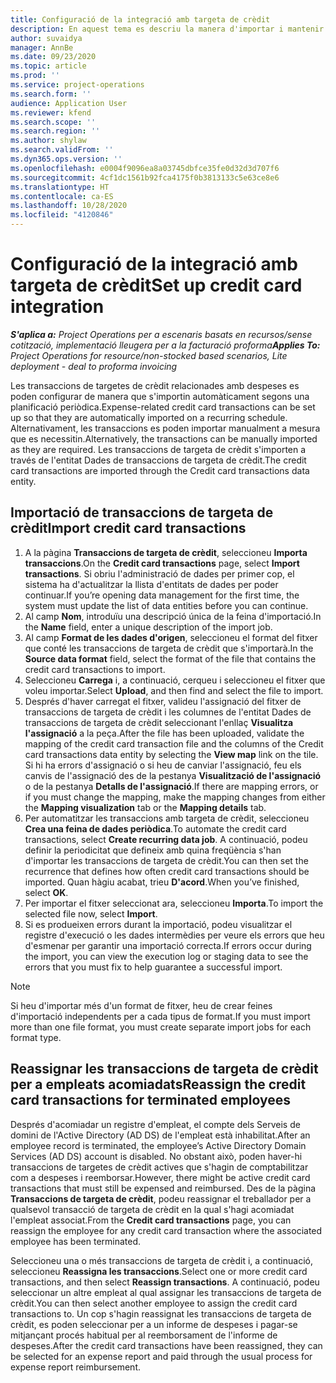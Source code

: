 ```yaml
---
title: Configuració de la integració amb targeta de crèdit
description: En aquest tema es descriu la manera d'importar i mantenir transaccions amb targetes de crèdit relacionades amb les despeses.
author: suvaidya
manager: AnnBe
ms.date: 09/23/2020
ms.topic: article
ms.prod: ''
ms.service: project-operations
ms.search.form: ''
audience: Application User
ms.reviewer: kfend
ms.search.scope: ''
ms.search.region: ''
ms.author: shylaw
ms.search.validFrom: ''
ms.dyn365.ops.version: ''
ms.openlocfilehash: e0004f9096ea8a03745dbfce35fe0d32d3d707f6
ms.sourcegitcommit: 4cf1dc1561b92fca4175f0b3813133c5e63ce8e6
ms.translationtype: HT
ms.contentlocale: ca-ES
ms.lasthandoff: 10/28/2020
ms.locfileid: "4120846"
---
```

# <a name="set-up-credit-card-integration"></a><span data-ttu-id="9aa4a-103">Configuració de la integració amb targeta de crèdit</span><span class="sxs-lookup"><span data-stu-id="9aa4a-103">Set up credit card integration</span></span>

<span data-ttu-id="9aa4a-104">_**S'aplica a:** Project Operations per a escenaris basats en recursos/sense cotització, implementació lleugera per a la facturació proforma_</span><span class="sxs-lookup"><span data-stu-id="9aa4a-104">_**Applies To:** Project Operations for resource/non-stocked based scenarios, Lite deployment - deal to proforma invoicing_</span></span>

<span data-ttu-id="9aa4a-105">Les transaccions de targetes de crèdit relacionades amb despeses es poden configurar de manera que s'importin automàticament segons una planificació periòdica.</span><span class="sxs-lookup"><span data-stu-id="9aa4a-105">Expense-related credit card transactions can be set up so that they are automatically imported on a recurring schedule.</span></span> <span data-ttu-id="9aa4a-106">Alternativament, les transaccions es poden importar manualment a mesura que es necessitin.</span><span class="sxs-lookup"><span data-stu-id="9aa4a-106">Alternatively, the transactions can be manually imported as they are required.</span></span> <span data-ttu-id="9aa4a-107">Les transaccions de targeta de crèdit s'importen a través de l'entitat Dades de transaccions de targeta de crèdit.</span><span class="sxs-lookup"><span data-stu-id="9aa4a-107">The credit card transactions are imported through the Credit card transactions data entity.</span></span>

## <a name="import-credit-card-transactions"></a><span data-ttu-id="9aa4a-108">Importació de transaccions de targeta de crèdit</span><span class="sxs-lookup"><span data-stu-id="9aa4a-108">Import credit card transactions</span></span>

1. <span data-ttu-id="9aa4a-109">A la pàgina **Transaccions de targeta de crèdit**, seleccioneu **Importa transaccions**.</span><span class="sxs-lookup"><span data-stu-id="9aa4a-109">On the **Credit card transactions** page, select **Import transactions**.</span></span> <span data-ttu-id="9aa4a-110">Si obriu l'administració de dades per primer cop, el sistema ha d'actualitzar la llista d'entitats de dades per poder continuar.</span><span class="sxs-lookup"><span data-stu-id="9aa4a-110">If you’re opening data management for the first time, the system must update the list of data entities before you can continue.</span></span>
2. <span data-ttu-id="9aa4a-111">Al camp **Nom**, introduïu una descripció única de la feina d'importació.</span><span class="sxs-lookup"><span data-stu-id="9aa4a-111">In the **Name** field, enter a unique description of the import job.</span></span>
3. <span data-ttu-id="9aa4a-112">Al camp **Format de les dades d'origen**, seleccioneu el format del fitxer que conté les transaccions de targeta de crèdit que s'importarà.</span><span class="sxs-lookup"><span data-stu-id="9aa4a-112">In the **Source data format** field, select the format of the file that contains the credit card transactions to import.</span></span>
4. <span data-ttu-id="9aa4a-113">Seleccioneu **Carrega** i, a continuació, cerqueu i seleccioneu el fitxer que voleu importar.</span><span class="sxs-lookup"><span data-stu-id="9aa4a-113">Select **Upload**, and then find and select the file to import.</span></span>
5. <span data-ttu-id="9aa4a-114">Després d'haver carregat el fitxer, valideu l'assignació del fitxer de transaccions de targeta de crèdit i les columnes de l'entitat Dades de transaccions de targeta de crèdit seleccionant l'enllaç **Visualitza l'assignació** a la peça.</span><span class="sxs-lookup"><span data-stu-id="9aa4a-114">After the file has been uploaded, validate the mapping of the credit card transaction file and the columns of the Credit card transactions data entity by selecting the **View map** link on the tile.</span></span> <span data-ttu-id="9aa4a-115">Si hi ha errors d'assignació o si heu de canviar l'assignació, feu els canvis de l'assignació des de la pestanya **Visualització de l'assignació** o de la pestanya **Detalls de l'assignació**.</span><span class="sxs-lookup"><span data-stu-id="9aa4a-115">If there are mapping errors, or if you must change the mapping, make the mapping changes from either the **Mapping visualization** tab or the **Mapping details** tab.</span></span>
6. <span data-ttu-id="9aa4a-116">Per automatitzar les transaccions amb targeta de crèdit, seleccioneu **Crea una feina de dades periòdica**.</span><span class="sxs-lookup"><span data-stu-id="9aa4a-116">To automate the credit card transactions, select **Create recurring data job**.</span></span> <span data-ttu-id="9aa4a-117">A continuació, podeu definir la periodicitat que defineix amb quina freqüència s'han d'importar les transaccions de targeta de crèdit.</span><span class="sxs-lookup"><span data-stu-id="9aa4a-117">You can then set the recurrence that defines how often credit card transactions should be imported.</span></span> <span data-ttu-id="9aa4a-118">Quan hàgiu acabat, trieu **D'acord**.</span><span class="sxs-lookup"><span data-stu-id="9aa4a-118">When you’ve finished, select **OK**.</span></span>
7. <span data-ttu-id="9aa4a-119">Per importar el fitxer seleccionat ara, seleccioneu **Importa**.</span><span class="sxs-lookup"><span data-stu-id="9aa4a-119">To import the selected file now, select **Import**.</span></span>
8. <span data-ttu-id="9aa4a-120">Si es produeixen errors durant la importació, podeu visualitzar el registre d'execució o les dades intermèdies per veure els errors que heu d'esmenar per garantir una importació correcta.</span><span class="sxs-lookup"><span data-stu-id="9aa4a-120">If errors occur during the import, you can view the execution log or staging data to see the errors that you must fix to help guarantee a successful import.</span></span>

> [!NOTE]
> <span data-ttu-id="9aa4a-121">Si heu d'importar més d'un format de fitxer, heu de crear feines d'importació independents per a cada tipus de format.</span><span class="sxs-lookup"><span data-stu-id="9aa4a-121">If you must import more than one file format, you must create separate import jobs for each format type.</span></span>

## <a name="reassign-the-credit-card-transactions-for-terminated-employees"></a><span data-ttu-id="9aa4a-122">Reassignar les transaccions de targeta de crèdit per a empleats acomiadats</span><span class="sxs-lookup"><span data-stu-id="9aa4a-122">Reassign the credit card transactions for terminated employees</span></span>

<span data-ttu-id="9aa4a-123">Després d'acomiadar un registre d'empleat, el compte dels Serveis de domini de l'Active Directory (AD DS) de l'empleat està inhabilitat.</span><span class="sxs-lookup"><span data-stu-id="9aa4a-123">After an employee record is terminated, the employee’s Active Directory Domain Services (AD DS) account is disabled.</span></span> <span data-ttu-id="9aa4a-124">No obstant això, poden haver-hi transaccions de targetes de crèdit actives que s'hagin de comptabilitzar com a despeses i reemborsar.</span><span class="sxs-lookup"><span data-stu-id="9aa4a-124">However, there might be active credit card transactions that must still be expensed and reimbursed.</span></span> <span data-ttu-id="9aa4a-125">Des de la pàgina **Transaccions de targeta de crèdit**, podeu reassignar el treballador per a qualsevol transacció de targeta de crèdit en la qual s'hagi acomiadat l'empleat associat.</span><span class="sxs-lookup"><span data-stu-id="9aa4a-125">From the **Credit card transactions** page, you can reassign the employee for any credit card transaction where the associated employee has been terminated.</span></span>

<span data-ttu-id="9aa4a-126">Seleccioneu una o més transaccions de targeta de crèdit i, a continuació, seleccioneu **Reassigna les transaccions**.</span><span class="sxs-lookup"><span data-stu-id="9aa4a-126">Select one or more credit card transactions, and then select **Reassign transactions**.</span></span> <span data-ttu-id="9aa4a-127">A continuació, podeu seleccionar un altre empleat al qual assignar les transaccions de targeta de crèdit.</span><span class="sxs-lookup"><span data-stu-id="9aa4a-127">You can then select another employee to assign the credit card transactions to.</span></span> <span data-ttu-id="9aa4a-128">Un cop s'hagin reassignat les transaccions de targeta de crèdit, es poden seleccionar per a un informe de despeses i pagar-se mitjançant procés habitual per al reemborsament de l'informe de despeses.</span><span class="sxs-lookup"><span data-stu-id="9aa4a-128">After the credit card transactions have been reassigned, they can be selected for an expense report and paid through the usual process for expense report reimbursement.</span></span>
